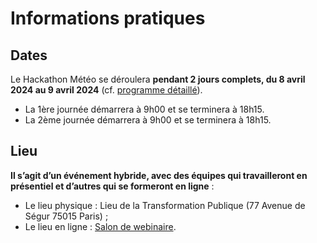 # Informations pratiques

## **Dates**

Le Hackathon Météo se déroulera **pendant 2 jours complets, du 8 avril 2024 au 9 avril 2024** (cf. [programme](programme.md)[ détaillé](programme.md)).

* La 1ère journée démarrera à 9h00 et se terminera à 18h15.
* La 2ème journée démarrera à 9h00 et se terminera à 18h15.

## **Lieu**

**Il s’agit d’un événement hybride, avec des équipes qui travailleront en présentiel et d’autres qui se formeront en ligne** :

* Le lieu physique : Lieu de la Transformation Publique (77 Avenue de Ségur 75015 Paris) ;
* Le lieu en ligne : [Salon de webinaire](https://webinaire.numerique.gouv.fr/meeting/signin/31984/creator/1638/hash/b600fd72f6856508ace4ab62dab3f2d6b4a9fd85).&#x20;
